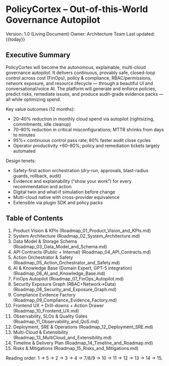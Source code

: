 # PolicyCortex – Out-of-this-World Governance Autopilot

Version: 1.0 (Living Document)
Owner: Architecture Team
Last updated: {{today}}

## Executive Summary

PolicyCortex will become the autonomous, explainable, multi-cloud governance autopilot. It delivers continuous, provably safe, closed-loop control across cost (FinOps), policy & compliance, RBAC/permissions, network exposure, and resource lifecycle — through a beautiful UI and conversational/voice AI. The platform will generate and enforce policies, predict risks, remediate issues, and produce audit-grade evidence packs — all while optimizing spend.

Key value outcomes (12 months):
- 20–40% reduction in monthly cloud spend via autopilot (rightsizing, commitments, idle cleanup)
- 70–90% reduction in critical misconfigurations; MTTR shrinks from days to minutes
- 95%+ continuous control pass rate; 80% faster audit close cycles
- Operator productivity +60–80%; policy and remediation tickets largely automated

Design tenets:
- Safety-first action orchestration (dry-run, approvals, blast-radius guards, rollback, audit)
- Evidence and explainability (“show your work”) for every recommendation and action
- Digital twin and what‑if simulation before change
- Multi-cloud native with cross-provider equivalence
- Extensible via plugin SDK and policy packs

## Table of Contents

1. Product Vision & KPIs (Roadmap_01_Product_Vision_and_KPIs.md)
2. System Architecture (Roadmap_02_System_Architecture.md)
3. Data Model & Storage Schema (Roadmap_03_Data_Model_and_Schema.md)
4. API Contracts (Public + Internal) (Roadmap_04_API_Contracts.md)
5. Action Orchestrator & Safety (Roadmap_05_Action_Orchestrator_and_Safety.md)
6. AI & Knowledge Base (Domain Expert, GPT-5 integration) (Roadmap_06_AI_and_Knowledge_Base.md)
7. FinOps Autopilot (Roadmap_07_FinOps_Autopilot.md)
8. Security Exposure Graph (RBAC+Network→Data) (Roadmap_08_Security_and_Exposure_Graph.md)
9. Compliance Evidence Factory (Roadmap_09_Compliance_Evidence_Factory.md)
10. Frontend UX + Drill-downs + Action Drawer (Roadmap_10_Frontend_UX.md)
11. Observability, SLOs & Quality Gates (Roadmap_11_Observability_and_QoS.md)
12. Deployment, SRE & Operations (Roadmap_12_Deployment_SRE.md)
13. Multi-Cloud & Extensibility (Roadmap_13_MultiCloud_and_Extensibility.md)
14. Timeline & Delivery Plan (Roadmap_14_Timeline_and_Roadmap.md)
15. Risks & Mitigations (Roadmap_15_Risks_and_Mitigations.md)

Reading order: 1 → 5 → 2 → 3 → 4 → 7/8/9 → 10 → 11 → 12 → 13 → 14 → 15.


